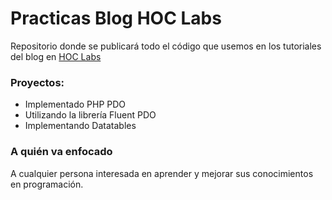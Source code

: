 # Practicas Blog HOC Labs

Repositorio donde se publicará todo el código que usemos en los tutoriales del blog en [HOC Labs](https://hoclabs.com)

### Proyectos:

* Implementado PHP PDO
* Utilizando la librería Fluent PDO 
* Implementando Datatables

### A quién va enfocado

A cualquier persona interesada en aprender y mejorar sus conocimientos en programación.